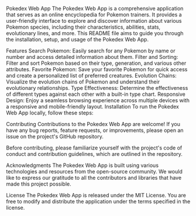 Pokedex Web App
The Pokedex Web App is a comprehensive application that serves as an online encyclopedia for Pokemon trainers. It provides a user-friendly interface to explore and discover information about various Pokemon species, including their characteristics, abilities, stats, evolutionary lines, and more. This README file aims to guide you through the installation, setup, and usage of the Pokedex Web App.

Features
Search Pokemon: Easily search for any Pokemon by name or number and access detailed information about them.
Filter and Sorting: Filter and sort Pokemon based on their type, generation, and various other attributes.
Favorite Pokemon: Save your favorite Pokemon for quick access and create a personalized list of preferred creatures.
Evolution Chains: Visualize the evolution chains of Pokemon and understand their evolutionary relationships.
Type Effectiveness: Determine the effectiveness of different types against each other with a built-in type chart.
Responsive Design: Enjoy a seamless browsing experience across multiple devices with a responsive and mobile-friendly layout.
Installation
To run the Pokedex Web App locally, follow these steps:

Contributing
Contributions to the Pokedex Web App are welcome! If you have any bug reports, feature requests, or improvements, please open an issue on the project's GitHub repository.

Before contributing, please familiarize yourself with the project's code of conduct and contribution guidelines, which are outlined in the repository.

Acknowledgments
The Pokedex Web App is built using various technologies and resources from the open-source community. We would like to express our gratitude to all the contributors and libraries that have made this project possible.

License
The Pokedex Web App is released under the MIT License. You are free to modify and distribute the application under the terms specified in the license.